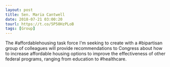 ```yaml
---
layout: post
title: Sen. Maria Cantwell
date: 2018-07-21 03:00:20
tourl: https://t.co/5P50HzPLoB
tags: [Group]
---
```

The #affordablehousing task force I'm seeking to create with a #bipartisan group of colleagues will provide recommendations to Congress about how to increase affordable housing options to improve the effectiveness of other federal programs, ranging from education to #healthcare.